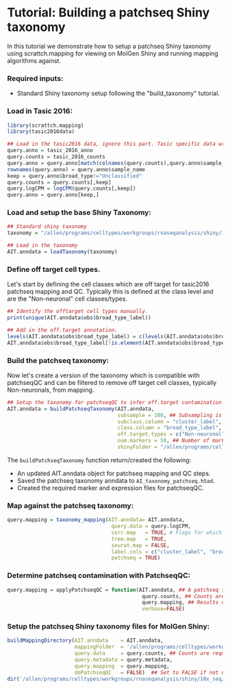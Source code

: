 # Tutorial: Building a patchseq Shiny taxonomy 

In this tutorial we demonstrate how to setup a patchseq Shiny taxonomy using scrattch.mapping for viewing on MolGen Shiny and running mapping algorithms against. 

### Required inputs:

* Standard Shiny taxonomy setup following the "build_taxonomy" tutorial.

### Load in Tasic 2016:
```R
library(scrattch.mapping)
library(tasic2016data)

## Load in the tasic2016 data, ignore this part. Tasic specific data wrangling.
query.anno = tasic_2016_anno
query.counts = tasic_2016_counts 
query.anno = query.anno[match(colnames(query.counts),query.anno$sample_name),]
rownames(query.anno) = query.anno$sample_name  
keep = query.anno$broad_type!="Unclassified"
query.counts = query.counts[,keep]
query.logCPM = logCPM(query.counts[,keep])
query.anno = query.anno[keep,]
```

### Load and setup the base Shiny Taxonomy:
```R
## Standard shiny taxonomy
taxonomy = "/allen/programs/celltypes/workgroups/rnaseqanalysis/shiny/10x_seq/tasic_2016"

## Load in the taxonomy
AIT.anndata = loadTaxonomy(taxonomy)
```

### Define off target cell types.

Let's start by defining the cell classes which are off target for tasic2016 patchseq mapping and QC. Typically this is defined at the class level and are the "Non-neuronal" cell classes/types.

```R
## Identify the offtarget cell types manually.
print(unique(AIT.anndata$obs$broad_type_label))

## Add in the off.target annotation.
levels(AIT.anndata$obs$broad_type_label) = c(levels(AIT.anndata$obs$broad_type_label), "Non-neuronal")
AIT.anndata$obs$broad_type_label[!is.element(AIT.anndata$obs$broad_type_label, c("GABA-ergic Neuron","Glutamatergic Neuron"))] = "Non-neuronal"
```

### Build the patchseq taxonomy:

Now let's create a version of the taxonomy which is compatible with patchseqQC and can be filtered to remove off target cell classes, typically Non-neuronals, from mapping.

```R
## Setup the taxonomy for patchseqQC to infer off.target contamination
AIT.anndata = buildPatchseqTaxonomy(AIT.anndata,
                                    subsample = 100, ## Subsampling is only for PatchseqQC contamination calculation.
                                    subclass.column = "cluster_label", ## Typically this is `subclass_label` but tasic2016 has no subclass annotation.
                                    class.column = "broad_type_label", ## The column by which off-target types are determined.
                                    off.target.types = c("Non-neuronal"), ## The off-target class.column labels for patchseqQC.
                                    num.markers = 50, ## Number of markers for each annotation in `class_label`
                                    shinyFolder = "/allen/programs/celltypes/workgroups/rnaseqanalysis/shiny/10x_seq/tasic_2016")
```
The `buildPatchseqTaxonomy` function return/created the following:

* An updated AIT.anndata object for patchseq mapping and QC steps.
* Saved the patchseq taxonomy anndata to `AI_taxonomy_patchseq.h5ad`.
* Created the required marker and expression files for patchseqQC.

### Map against the patchseq taxonomy:
```R
query.mapping = taxonomy_mapping(AIT.anndata= AIT.anndata,
                                  query.data = query.logCPM, 
                                  corr.map   = TRUE, # Flags for which mapping algorithms to run
                                  tree.map   = TRUE, 
                                  seurat.map = FALSE, 
                                  label.cols = c("cluster_label", "broad_type_label"), # Columns to map against from AIT.anndata$obs
                                  patchseq = TRUE)
```

### Determine patchseq contamination with PatchseqQC:
```R
query.mapping = applyPatchseqQC = function(AIT.anndata, ## A patchseq taxonomy object.
                                            query.counts, ## Counts are required here.
                                            query.mapping, ## Results of the previous mapping or AIT.anndata$obs, no mapping is required.
                                            verbose=FALSE)
```

### Setup the patchseq Shiny taxonomy files for MolGen Shiny:
```R
buildMappingDirectory(AIT.anndata    = AIT.anndata, 
                      mappingFolder  = '/allen/programs/celltypes/workgroups/rnaseqanalysis/shiny/10x_seq/tasic_2016/patchseq_mapping',
                      query.data     = query.counts, ## Counts are required here.
                      query.metadata = query.metadata,
                      query.mapping  = query.mapping,
                      doPatchseqQC   = FALSE)  ## Set to FALSE if not needed or if buildPatchseqTaxonomy was not run.
dir('/allen/programs/celltypes/workgroups/rnaseqanalysis/shiny/10x_seq/tasic_2016/patchseq_mapping')
```